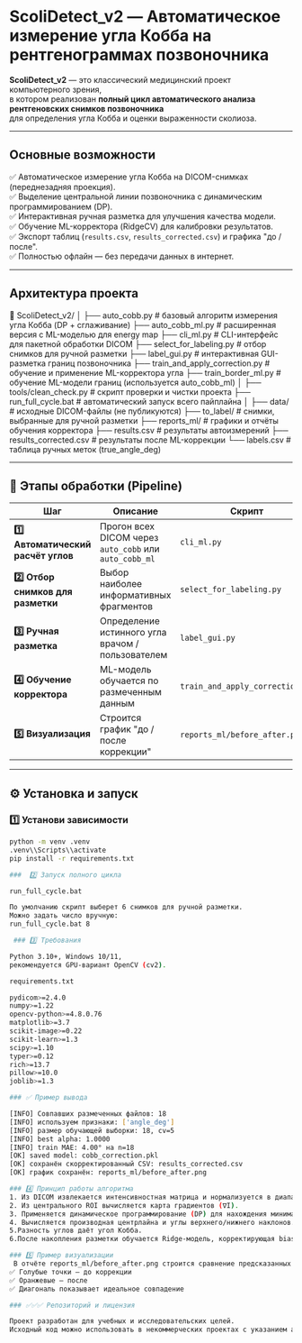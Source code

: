 # ScoliDetect_v2 — Автоматическое измерение угла Кобба на рентгенограммах позвоночника

**ScoliDetect_v2** — это классический медицинский проект компьютерного зрения,  
в котором реализован **полный цикл автоматического анализа рентгеновских снимков позвоночника**  
для определения угла Кобба и оценки выраженности сколиоза.

---

## Основные возможности

✅ Автоматическое измерение угла Кобба на DICOM-снимках (переднезадняя проекция).  
✅ Выделение центральной линии позвоночника с динамическим программированием (DP).  
✅ Интерактивная ручная разметка для улучшения качества модели.  
✅ Обучение ML-корректора (RidgeCV) для калибровки результатов.  
✅ Экспорт таблиц (`results.csv`, `results_corrected.csv`) и графика "до / после".  
✅ Полностью офлайн — без передачи данных в интернет.  

---

## Архитектура проекта

📂 ScoliDetect_v2/
│
├── auto_cobb.py # базовый алгоритм измерения угла Кобба (DP + сглаживание)
├── auto_cobb_ml.py # расширенная версия с ML-моделью для energy map
├── cli_ml.py # CLI-интерфейс для пакетной обработки DICOM
├── select_for_labeling.py # отбор снимков для ручной разметки
├── label_gui.py # интерактивная GUI-разметка границ позвоночника
├── train_and_apply_correction.py # обучение и применение ML-корректора угла
├── train_border_ml.py # обучение ML-модели границ (используется auto_cobb_ml)
│
├── tools/clean_check.py # скрипт проверки и чистки проекта
├── run_full_cycle.bat # автоматический запуск всего пайплайна
│
├── data/ # исходные DICOM-файлы (не публикуются)
├── to_label/ # снимки, выбранные для ручной разметки
├── reports_ml/ # графики и отчёты обучения корректора
├── results.csv # результаты автоизмерений
├── results_corrected.csv # результаты после ML-коррекции
└── labels.csv # таблица ручных меток (true_angle_deg)


---

## 🔬 Этапы обработки (Pipeline)

| Шаг | Описание | Скрипт |
|-----|-----------|--------|
| **1️⃣ Автоматический расчёт углов** | Прогон всех DICOM через `auto_cobb` или `auto_cobb_ml` | `cli_ml.py` |
| **2️⃣ Отбор снимков для разметки** | Выбор наиболее информативных фрагментов | `select_for_labeling.py` |
| **3️⃣ Ручная разметка** | Определение истинного угла врачом / пользователем | `label_gui.py` |
| **4️⃣ Обучение корректора** | ML-модель обучается по размеченным данным | `train_and_apply_correction.py` |
| **5️⃣ Визуализация** | Строится график "до / после коррекции" | `reports_ml/before_after.png` |

---

## ⚙️ Установка и запуск

### 1️⃣ Установи зависимости
```bash
python -m venv .venv
.venv\\Scripts\\activate
pip install -r requirements.txt

###  2️⃣ Запуск полного цикла

run_full_cycle.bat

По умолчанию скрипт выберет 6 снимков для ручной разметки.
Можно задать число вручную:
run_full_cycle.bat 8

 ### 3️⃣ Требования

Python 3.10+, Windows 10/11,
рекомендуется GPU-вариант OpenCV (cv2).

requirements.txt

pydicom>=2.4.0
numpy>=1.22
opencv-python>=4.8.0.76
matplotlib>=3.7
scikit-image>=0.22
scikit-learn>=1.3
scipy>=1.10
typer>=0.12
rich>=13.7
pillow>=10.0
joblib>=1.3

### ✅ Пример вывода

[INFO] Совпавших размеченных файлов: 18
[INFO] используем признаки: ['angle_deg']
[INFO] размер обучающей выборки: 18, cv=5
[INFO] best alpha: 1.0000
[INFO] train MAE: 4.00° на n=18
[OK] saved model: cobb_correction.pkl
[OK] сохранён скорректированный CSV: results_corrected.csv
[OK] график сохранён: reports_ml/before_after.png

### 4️⃣ Принцип работы алгоритма
1. Из DICOM извлекается интенсивностная матрица и нормализуется в диапазон [0,1].
2. Из центрального ROI вычисляется карта градиентов (∇I).
3. Применяется динамическое программирование (DP) для нахождения минимальной энергетической траектории.
4. Вычисляется производная центрлайна и углы верхнего/нижнего наклонов.
5.Разность углов даёт угол Кобба.
6.После накопления разметки обучается Ridge-модель, корректирующая bias.

### 5️⃣ Пример визуализации
 В отчёте reports_ml/before_after.png строится сравнение предсказанных и истинных углов:
✅ Голубые точки — до коррекции
✅ Оранжевые — после
✅ Диагональ показывает идеальное совпадение

### ✅✅✅ Репозиторий и лицензия

Проект разработан для учебных и исследовательских целей.
Исходный код можно использовать в некоммерческих проектах с указанием авторства.
